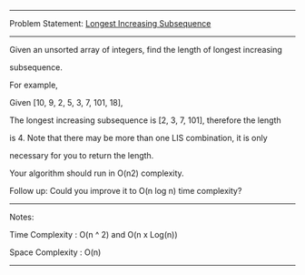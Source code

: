 ******************************************************************************
Problem Statement: [Longest Increasing Subsequence](https://leetcode.com/problems/longest-increasing-subsequence/#/description)
******************************************************************************

Given an unsorted array of integers, find the length of longest increasing

subsequence. 

For example,

Given [10, 9, 2, 5, 3, 7, 101, 18],

The longest increasing subsequence is [2, 3, 7, 101], therefore the length

is 4. Note that there may be more than one LIS combination, it is only

necessary for you to return the length. 

Your algorithm should run in O(n2) complexity. 

Follow up: Could you improve it to O(n log n) time complexity? 

******************************************************************************
Notes:

Time Complexity : O(n ^ 2) and O(n x Log(n))

Space Complexity : O(n)

******************************************************************************
